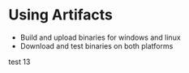 # Using Artifacts

- Build and upload binaries for windows and linux
- Download and test binaries on both platforms

test 13
